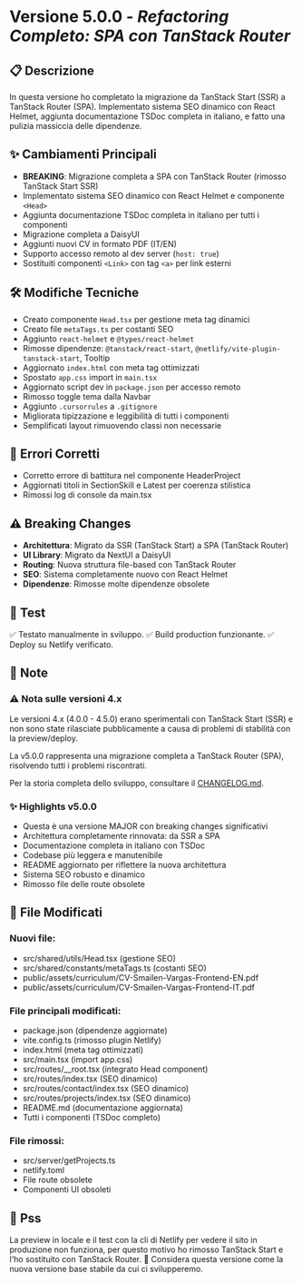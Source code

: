 # Versione 5.0.0 - _Refactoring Completo: SPA con TanStack Router_

## 📋 Descrizione

In questa versione ho completato la migrazione da TanStack Start (SSR) a TanStack Router (SPA). Implementato sistema SEO dinamico con React Helmet, aggiunta documentazione TSDoc completa in italiano, e fatto una pulizia massiccia delle dipendenze.

## ✨ Cambiamenti Principali

- **BREAKING**: Migrazione completa a SPA con TanStack Router (rimosso TanStack Start SSR)
- Implementato sistema SEO dinamico con React Helmet e componente `<Head>`
- Aggiunta documentazione TSDoc completa in italiano per tutti i componenti
- Migrazione completa a DaisyUI
- Aggiunti nuovi CV in formato PDF (IT/EN)
- Supporto accesso remoto al dev server (`host: true`)
- Sostituiti componenti `<Link>` con tag `<a>` per link esterni

## 🛠️ Modifiche Tecniche

- Creato componente `Head.tsx` per gestione meta tag dinamici
- Creato file `metaTags.ts` per costanti SEO
- Aggiunto `react-helmet` e `@types/react-helmet`
- Rimosse dipendenze: `@tanstack/react-start`, `@netlify/vite-plugin-tanstack-start`, Tooltip
- Aggiornato `index.html` con meta tag ottimizzati
- Spostato `app.css` import in `main.tsx`
- Aggiornato script dev in `package.json` per accesso remoto
- Rimosso toggle tema dalla Navbar
- Aggiunto `.cursorrules` a `.gitignore`
- Migliorata tipizzazione e leggibilità di tutti i componenti
- Semplificati layout rimuovendo classi non necessarie

## 🐛 Errori Corretti

- Corretto errore di battitura nel componente HeaderProject
- Aggiornati titoli in SectionSkill e Latest per coerenza stilistica
- Rimossi log di console da main.tsx

## ⚠️ Breaking Changes

- **Architettura**: Migrato da SSR (TanStack Start) a SPA (TanStack Router)
- **UI Library**: Migrato da NextUI a DaisyUI
- **Routing**: Nuova struttura file-based con TanStack Router
- **SEO**: Sistema completamente nuovo con React Helmet
- **Dipendenze**: Rimosse molte dipendenze obsolete

## 🧪 Test

✅ Testato manualmente in sviluppo.
✅ Build production funzionante.
✅ Deploy su Netlify verificato.

## 📝 Note

### ⚠️ Nota sulle versioni 4.x

Le versioni 4.x (4.0.0 - 4.5.0) erano sperimentali con TanStack Start (SSR) e non sono state rilasciate pubblicamente a causa di problemi di stabilità con la preview/deploy.

La v5.0.0 rappresenta una migrazione completa a TanStack Router (SPA), risolvendo tutti i problemi riscontrati.

Per la storia completa dello sviluppo, consultare il [CHANGELOG.md](./CHANGELOG.md).

### ✨ Highlights v5.0.0

- Questa è una versione MAJOR con breaking changes significativi
- Architettura completamente rinnovata: da SSR a SPA
- Documentazione completa in italiano con TSDoc
- Codebase più leggera e manutenibile
- README aggiornato per riflettere la nuova architettura
- Sistema SEO robusto e dinamico
- Rimosso file delle route obsolete

## 🔗 File Modificati

### Nuovi file:

- src/shared/utils/Head.tsx (gestione SEO)
- src/shared/constants/metaTags.ts (costanti SEO)
- public/assets/curriculum/CV-Smailen-Vargas-Frontend-EN.pdf
- public/assets/curriculum/CV-Smailen-Vargas-Frontend-IT.pdf

### File principali modificati:

- package.json (dipendenze aggiornate)
- vite.config.ts (rimosso plugin Netlify)
- index.html (meta tag ottimizzati)
- src/main.tsx (import app.css)
- src/routes/\_\_root.tsx (integrato Head component)
- src/routes/index.tsx (SEO dinamico)
- src/routes/contact/index.tsx (SEO dinamico)
- src/routes/projects/index.tsx (SEO dinamico)
- README.md (documentazione aggiornata)
- Tutti i componenti (TSDoc completo)

### File rimossi:

- src/server/getProjects.ts
- netlify.toml
- File route obsolete
- Componenti UI obsoleti

## 🐾 Pss

La preview in locale e il test con la cli di Netlify per vedere il sito in produzione non funziona, per questo motivo ho rimosso TanStack Start e l'ho sostituito con TanStack Router.
🚨 Considera questa versione come la nuova versione base stabile da cui ci svilupperemo.
